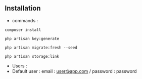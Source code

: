 ## Installation

- commands :
```shell
composer install
```
```shell
php artisan key:generate
```
```shell
php artisan migrate:fresh --seed
```
```shell
php artisan storage:link
```

- Users :
- Default user : email : user@app.com / password : password
